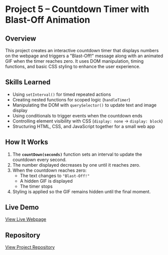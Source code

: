 # Project 5 – Countdown Timer with Blast-Off Animation

## Overview
This project creates an interactive countdown timer that displays numbers on the webpage and triggers a "Blast-Off!" message along with an animated GIF when the timer reaches zero. It uses DOM manipulation, timing functions, and basic CSS styling to enhance the user experience.

## Skills Learned
- Using `setInterval()` for timed repeated actions
- Creating nested functions for scoped logic (`handleTimer`)
- Manipulating the DOM with `querySelector()` to update text and image display
- Using conditionals to trigger events when the countdown ends
- Controlling element visibility with CSS (`display: none` → `display: block`)
- Structuring HTML, CSS, and JavaScript together for a small web app

## How It Works
1. The **`countDown(seconds)`** function sets an interval to update the countdown every second.
2. The number displayed decreases by one until it reaches zero.
3. When the countdown reaches zero:
   - The text changes to `"Blast-Off!"`
   - A hidden GIF is displayed
   - The timer stops
4. Styling is applied so the GIF remains hidden until the final moment.

## Live Demo
[View Live Webpage](https://uo-cit-drewlesh.github.io/CIS-110-FluencyWithInfoTech/Project5/)

## Repository
[View Project Repository](https://github.com/yourusername/Project5)
